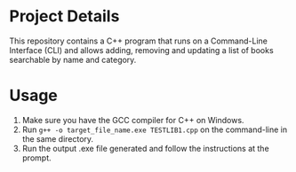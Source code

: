 # Project Details

This repository contains a C++ program that runs on a Command-Line Interface (CLI) and allows adding, removing and updating a list of books searchable by name and category.

# Usage

1. Make sure you have the GCC compiler for C++ on Windows.
2. Run `g++ -o target_file_name.exe TESTLIB1.cpp` on the command-line in the same directory.
3. Run the output .exe file generated and follow the instructions at the prompt.